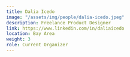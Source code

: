 ```yaml
---
title: Dalia Icedo
image: "/assets/img/people/dalia-icedo.jpeg"
description: Freelance Product Designer
link: https://www.linkedin.com/in/daliaicedo
location: Bay Area
weight: 3
role: Current Organizer
---
```

